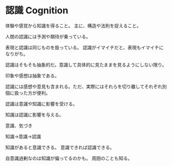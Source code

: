 # 認識 Cognition

体験や感覚から知識を得ること。
主に、構造や法則を捉えること。

人間の認識には予測や期待が乗っている。

表現と認識は同じものを扱っている。
認識がイマイチだと、表現もイマイチになりがち。

認識はそもそも抽象的だ。意識して具体的に見たままを見るようにしない限り。

印象や感想は抽象である。

認識には感想や意見も含まれる。ただ、実際にはそれらを切り離してそれぞれ別個に扱った方が便利。

認識は意識や知識に影響を受ける。

知識は認識に影響を与える。

意識、気づき

知識→意識→認識

知識があると意識できる。
意識できれば認識できる。

自意識過剰なのは知識が偏ってるのかも。
周囲のことも知る。
